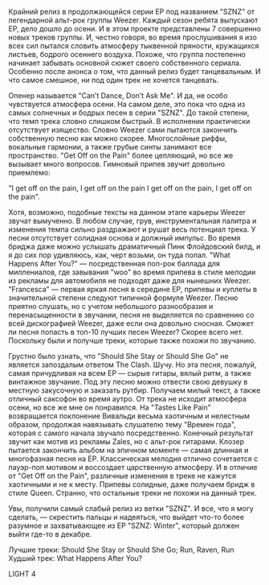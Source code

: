 Крайний релиз в продолжающейся серии EP под названием "SZNZ" от легендарной альт-рок группы Weezer. Каждый сезон ребята выпускают EP, дело дошло до осени. И в этом проекте представлены 7 совершенно новых треков группы. И, честно говоря, во время прослушивания я изо всех сил пытался словить атмосферу тыквенной пряности, кружащихся листьев, бодрого осеннего воздуха. Похоже, что группа постепенно начинает забывать основной сюжет своего собственного сериала. Особенно после анонса о том, что данный релиз будет танцевальным. И что самое смешное, ни под один трек не хочется танцевать.

Опенер называется "Can’t Dance, Don’t Ask Me". И да, не особо чувствуется атмосфера осени. На самом деле, это пока что одна из самых солнечных и бодрых песен в серии "SZNZ". До такой степени, что темп трека словно слишком быстрый. В исполнении практически отсутствует изящество. Словно Weezer сами пытаются закончить собственную песню как можно скорее. Многослойные риффы, вокальные гармонии, а также грубые синты занимают все пространство. "Get Off on the Pain" более цепляющий, но все же вызывает много вопросов. Гимновый припев звучит довольно приемлемо:

"I get off on the pain, I get off on the pain
I get off on the pain, I get off on the pain".

Хотя, возможно, подобные тексты на данном этапе карьеры Weezer звучат вымученно. В любом случае, грув, инструментальная палитра и изменения темпа сильно раздражают и рушат весь потенциал трека. У песни отсутствует солидная основа и должный импульс. Во время бриджа даже можно услышать драматичный Пинк Флойдовский билд, и я до сих пор удивляюсь, как, черт возьми, он туда попал. "What Happens After You?" — посредственная поп-рок баллада для миллениалов, где завывания "woo" во время припева в стиле мелодии из рекламы для автомобиля не подходят даже для нынешних Weezer. "Francesca" — первая яркая песня в середине EP, припевы и куплеты в значительной степени следуют типичной формуле Weezer. Песню приятно слушать, но с учетом небольшого разнообразия и перенасыщенности в звучании, песня не выделяется по сравнению со всей дискографией Weezer, даже если она довольно сносная. Сможет ли песня попасть в топ-10 лучших песен Weezer? Скорее всего нет. Поскольку были и получше треки, которые также похожи по звучанию.

Грустно было узнать, что "Should She Stay or Should She Go" не является запоздалым ответом The Clash. Шучу. Но эта песня, пожалуй, самая причудливая на всем EP — сырые гитары, вялый ритм, а также винтажное звучание. Под эту песню можно отвести свою девушку в местную закусочную и заказать рутбир. Получаем милый текст, а также отличный саксофон во время аутро. От трека не исходит атмосфера осени, но все же мне он понравился. На "Tastes Like Pain" возвращается поклонение Вивальди весьма хаотичным и нелестным образом, продолжая навязывать слушателю тему "Времен года", которая с самого начала звучало посредственно. Конечный результат звучит как мотив из рекламы Zales, но с альт-рок гитарами. Клозер пытается закончить альбом на эпичном моменте — самая длинная и многофазная песня на EP. Классическая мелодия отлично сочетается с пауэр-поп мотивом и воссоздает царственную атмосферу. И в отличие от "Get Off on the Pain", различные изменения в треке не кажутся хаотичными и не к месту. Припевы солидные, даже получаем бридж в стиле Queen. Странно, что остальные треки не похожи на данный трек.

Увы, получили самый слабый релиз из ветки "SZNZ". И все, что я могу сделать, — скрестить пальцы и надеяться, что выйдет что-то более разумное и захватывающее из EP "SZNZ: Winter", который должен выйти где-то в декабре.

Лучшие треки: Should She Stay or Should She Go; Run, Raven, Run
Худший трек: What Happens After You?

LIGHT 4
